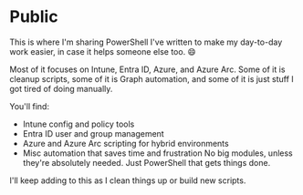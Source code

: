 # Public
This is where I'm sharing PowerShell I've written to make my day-to-day work easier, in case it helps someone else too. 😄

Most of it focuses on Intune, Entra ID, Azure, and Azure Arc. Some of it is cleanup scripts, some of it is Graph automation, and some of it is just stuff I got tired of doing manually.

You'll find:
- Intune config and policy tools
- Entra ID user and group management
- Azure and Azure Arc scripting for hybrid environments
- Misc automation that saves time and frustration
No big modules, unless they're absolutely needed. Just PowerShell that gets things done.

I'll keep adding to this as I clean things up or build new scripts.
